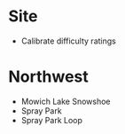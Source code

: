 # Site
* Calibrate difficulty ratings

# Northwest
* Mowich Lake Snowshoe
* Spray Park
* Spray Park Loop
